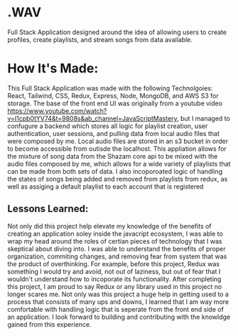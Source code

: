 # .WAV

Full Stack Application designed around the idea of allowing users to create profiles, create playlists, and stream songs from data available.

# How It's Made:

This Full Stack Application was made with the following Technolgoies: React, Tailwind, CSS, Redux, Express, Node, MongoDB, and AWS S3 for storage. The base of the front end UI was originally from a youtube video https://www.youtube.com/watch?v=I1cpb0tYV74&t=9808s&ab_channel=JavaScriptMastery, but I managed to confugure a backend which stores all logic for playlist creation, user authentication, user sessions, and pulling data from local audio files that were composed by me. Local audio files are stored in an s3 bucket in order to become accessible from outisde the localhost. This appliation allows for the mixture of song data from the Shazam core api to be mixed with the audio files composed by me, which allows for a wide variety of playlists that can be made from both sets of data. I also incoporoated logic of handling the states of songs being added and removed from playlists from redux, as well as assiging a default playlist to each account that is registered


## Lessons Learned:

Not only did this project help elevate my knowledge of the benefits of creating an application soley inside the javacript ecosystem, I was able to wrap my head around the roles of certian pieces of technology that 
I was skeptical about diving into. I was able to understand the benefits of proper organization, commiting changes, and removing fear from system that was the product of overthinking. For example, before this project, Redux was something I would try and avoid, not out of laziness, but out of fear that I wouldn't understand how to incoporate its functionality. After completing this project, I am proud to say Redux or any library used in this project no longer scares me. Not only was this project a huge help in getting used to a process that consists of many ups and downs, I learned that I am way more comfortable with handling logic that is seperate from the front end side of an application. I look forward to building and contributing with the knowldge gained from this experience. 
